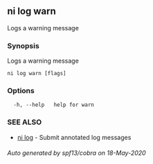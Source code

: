 ## ni log warn

Logs a warning message

### Synopsis

Logs a warning message

```
ni log warn [flags]
```

### Options

```
  -h, --help   help for warn
```

### SEE ALSO

* [ni log](ni_log.md)	 - Submit annotated log messages

###### Auto generated by spf13/cobra on 18-May-2020
